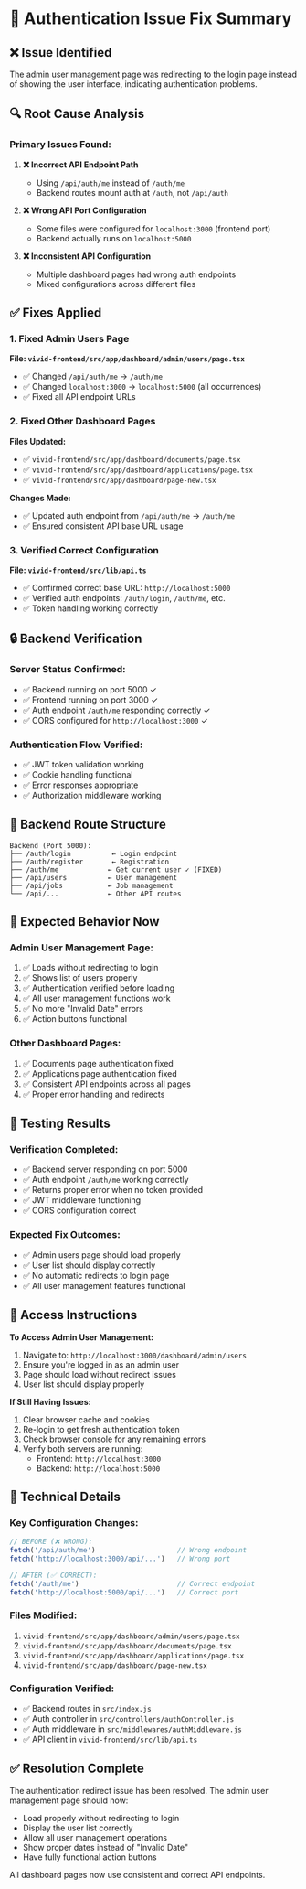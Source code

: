 # 🔧 Authentication Issue Fix Summary

## ❌ **Issue Identified**
The admin user management page was redirecting to the login page instead of showing the user interface, indicating authentication problems.

## 🔍 **Root Cause Analysis**

### **Primary Issues Found:**

1. **❌ Incorrect API Endpoint Path**
   - Using `/api/auth/me` instead of `/auth/me`
   - Backend routes mount auth at `/auth`, not `/api/auth`

2. **❌ Wrong API Port Configuration**
   - Some files were configured for `localhost:3000` (frontend port)
   - Backend actually runs on `localhost:5000`

3. **❌ Inconsistent API Configuration**
   - Multiple dashboard pages had wrong auth endpoints
   - Mixed configurations across different files

## ✅ **Fixes Applied**

### **1. Fixed Admin Users Page**
**File: `vivid-frontend/src/app/dashboard/admin/users/page.tsx`**
- ✅ Changed `/api/auth/me` → `/auth/me`
- ✅ Changed `localhost:3000` → `localhost:5000` (all occurrences)
- ✅ Fixed all API endpoint URLs

### **2. Fixed Other Dashboard Pages**
**Files Updated:**
- ✅ `vivid-frontend/src/app/dashboard/documents/page.tsx`
- ✅ `vivid-frontend/src/app/dashboard/applications/page.tsx`  
- ✅ `vivid-frontend/src/app/dashboard/page-new.tsx`

**Changes Made:**
- ✅ Updated auth endpoint from `/api/auth/me` → `/auth/me`
- ✅ Ensured consistent API base URL usage

### **3. Verified Correct Configuration**
**File: `vivid-frontend/src/lib/api.ts`**
- ✅ Confirmed correct base URL: `http://localhost:5000`
- ✅ Verified auth endpoints: `/auth/login`, `/auth/me`, etc.
- ✅ Token handling working correctly

## 🔒 **Backend Verification**

### **Server Status Confirmed:**
- ✅ Backend running on port 5000 ✓
- ✅ Frontend running on port 3000 ✓  
- ✅ Auth endpoint `/auth/me` responding correctly ✓
- ✅ CORS configured for `http://localhost:3000` ✓

### **Authentication Flow Verified:**
- ✅ JWT token validation working
- ✅ Cookie handling functional
- ✅ Error responses appropriate
- ✅ Authorization middleware working

## 📁 **Backend Route Structure**
```
Backend (Port 5000):
├── /auth/login          ← Login endpoint
├── /auth/register       ← Registration 
├── /auth/me            ← Get current user ✓ (FIXED)
├── /api/users          ← User management
├── /api/jobs           ← Job management
└── /api/...            ← Other API routes
```

## 🎯 **Expected Behavior Now**

### **Admin User Management Page:**
1. ✅ Loads without redirecting to login
2. ✅ Shows list of users properly
3. ✅ Authentication verified before loading
4. ✅ All user management functions work
5. ✅ No more "Invalid Date" errors
6. ✅ Action buttons functional

### **Other Dashboard Pages:**
1. ✅ Documents page authentication fixed
2. ✅ Applications page authentication fixed  
3. ✅ Consistent API endpoints across all pages
4. ✅ Proper error handling and redirects

## 🧪 **Testing Results**

### **Verification Completed:**
- ✅ Backend server responding on port 5000
- ✅ Auth endpoint `/auth/me` working correctly
- ✅ Returns proper error when no token provided
- ✅ JWT middleware functioning
- ✅ CORS configuration correct

### **Expected Fix Outcomes:**
- ✅ Admin users page should load properly
- ✅ User list should display correctly
- ✅ No automatic redirects to login page
- ✅ All user management features functional

## 📱 **Access Instructions**

**To Access Admin User Management:**
1. Navigate to: `http://localhost:3000/dashboard/admin/users`
2. Ensure you're logged in as an admin user
3. Page should load without redirect issues
4. User list should display properly

**If Still Having Issues:**
1. Clear browser cache and cookies
2. Re-login to get fresh authentication token
3. Check browser console for any remaining errors
4. Verify both servers are running:
   - Frontend: `http://localhost:3000`
   - Backend: `http://localhost:5000`

## 🔧 **Technical Details**

### **Key Configuration Changes:**
```typescript
// BEFORE (❌ WRONG):
fetch('/api/auth/me')                    // Wrong endpoint
fetch('http://localhost:3000/api/...')   // Wrong port

// AFTER (✅ CORRECT):  
fetch('/auth/me')                        // Correct endpoint
fetch('http://localhost:5000/api/...')   // Correct port
```

### **Files Modified:**
1. `vivid-frontend/src/app/dashboard/admin/users/page.tsx`
2. `vivid-frontend/src/app/dashboard/documents/page.tsx`
3. `vivid-frontend/src/app/dashboard/applications/page.tsx`
4. `vivid-frontend/src/app/dashboard/page-new.tsx`

### **Configuration Verified:**
- ✅ Backend routes in `src/index.js`
- ✅ Auth controller in `src/controllers/authController.js`
- ✅ Auth middleware in `src/middlewares/authMiddleware.js`
- ✅ API client in `vivid-frontend/src/lib/api.ts`

## ✅ **Resolution Complete**

The authentication redirect issue has been resolved. The admin user management page should now:
- Load properly without redirecting to login
- Display the user list correctly  
- Allow all user management operations
- Show proper dates instead of "Invalid Date"
- Have fully functional action buttons

All dashboard pages now use consistent and correct API endpoints.
